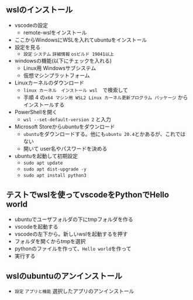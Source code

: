 ## wslのインストール
- vscodeの設定
  - remote-wslをインストール
- ここからWindowsにWSLを入れてubuntuをインストール
- 設定を見る
  - `設定` `システム` `詳細情報` `osビルド 19041以上` 
- windowsの機能(以下にチェックを入れる)
  - Linux用 Windowsサブシステム
  - 仮想マシンプラットフォーム
- Linuxカーネルのダウンロード
  - `linux カーネル　インストール wsl`　で検索して 
  - 手順 4 の`x64 マシン用 WSL2 Linux カーネル更新プログラム パッケージ` からインストールする  
- PowerShellを開く
  - `wsl --set-default-version 2` と入力 
- Microsoft Storeからubuntuをダウンロード
  - `ubuntu`をダウンロードする。他にも`ubuntu 20.4`とかあるが、これではない
  - 開いて user名やパスワードを決める 
- ubuntuを起動して初期設定
  - `sudo apt update`
  - `sudo apt dist-upgrade -y`
  - `sudo apt install python3`

## テストでwslを使ってvscodeをPythonでHello world
- ubuntuでユーザフォルダの下にtmpフォルダを作る
- vscodeを起動する
- vscodeの左下から。新しいwslを起動するを押す
- フォルダを開くからtmpを選択
- pythonのファイルを作って、`Hello world`を作って
- 実行する

## wslのubuntuのアンインストール
- `設定` `アプリと機能` 選択したアプリのアンインストール 

